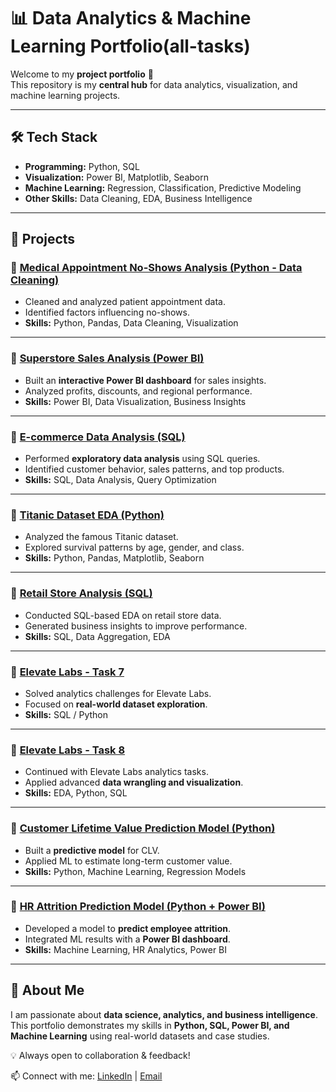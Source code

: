 # 📊 Data Analytics & Machine Learning Portfolio(all-tasks)

Welcome to my **project portfolio** 🚀  
This repository is my **central hub** for data analytics, visualization, and machine learning projects.  

---

## 🛠️ Tech Stack  
- **Programming:** Python, SQL  
- **Visualization:** Power BI, Matplotlib, Seaborn  
- **Machine Learning:** Regression, Classification, Predictive Modeling  
- **Other Skills:** Data Cleaning, EDA, Business Intelligence  

---

## 🔗 Projects  

### 🔹 [Medical Appointment No-Shows Analysis (Python - Data Cleaning)](https://github.com/suraj4659/-Medical-Appointment-No-Shows-Analysis--python---data_cleaning-)  
- Cleaned and analyzed patient appointment data.  
- Identified factors influencing no-shows.  
- **Skills:** Python, Pandas, Data Cleaning, Visualization  

---

### 🔹 [Superstore Sales Analysis (Power BI)](https://github.com/suraj4659/superstore-power-bi)  
- Built an **interactive Power BI dashboard** for sales insights.  
- Analyzed profits, discounts, and regional performance.  
- **Skills:** Power BI, Data Visualization, Business Insights  

---

### 🔹 [E-commerce Data Analysis (SQL)](https://github.com/suraj4659/ecommerce_eda_sql)  
- Performed **exploratory data analysis** using SQL queries.  
- Identified customer behavior, sales patterns, and top products.  
- **Skills:** SQL, Data Analysis, Query Optimization  

---

### 🔹 [Titanic Dataset EDA (Python)](https://github.com/suraj4659/-Titanic-Dataset--EDA-python)  
- Analyzed the famous Titanic dataset.  
- Explored survival patterns by age, gender, and class.  
- **Skills:** Python, Pandas, Matplotlib, Seaborn  

---

### 🔹 [Retail Store Analysis (SQL)](https://github.com/suraj4659/retail_store-EDA-SQL)  
- Conducted SQL-based EDA on retail store data.  
- Generated business insights to improve performance.  
- **Skills:** SQL, Data Aggregation, EDA  

---

### 🔹 [Elevate Labs - Task 7](https://github.com/suraj4659/elevate_labs-task-7)  
- Solved analytics challenges for Elevate Labs.  
- Focused on **real-world dataset exploration**.  
- **Skills:** SQL / Python  

---

### 🔹 [Elevate Labs - Task 8](https://github.com/suraj4659/elevate_labs-task--8)  
- Continued with Elevate Labs analytics tasks.  
- Applied advanced **data wrangling and visualization**.  
- **Skills:** EDA, Python, SQL  

---

### 🔹 [Customer Lifetime Value Prediction Model (Python)](https://github.com/suraj4659/customer_lifetime_value_predation_model-by-using-python)  
- Built a **predictive model** for CLV.  
- Applied ML to estimate long-term customer value.  
- **Skills:** Python, Machine Learning, Regression Models  

---

### 🔹 [HR Attrition Prediction Model (Python + Power BI)](https://github.com/suraj4659/hr_attrition_prediction_model-using-python-power-bi)  
- Developed a model to **predict employee attrition**.  
- Integrated ML results with a **Power BI dashboard**.  
- **Skills:** Machine Learning, HR Analytics, Power BI  

---

## 📌 About Me  
I am passionate about **data science, analytics, and business intelligence**.  
This portfolio demonstrates my skills in **Python, SQL, Power BI, and Machine Learning** using real-world datasets and case studies.  

💡 Always open to collaboration & feedback!  

📫 Connect with me: [LinkedIn](https://www.linkedin.com/in/suraj-n-prasad-207b9532a/) | [Email](sp46594659@gmail.com)  

